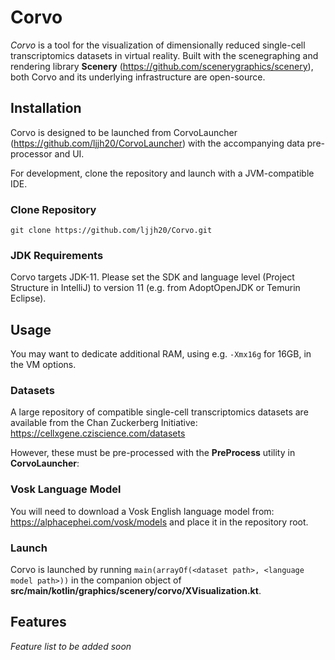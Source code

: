 
# Corvo
_Corvo_ is a tool for the visualization of dimensionally reduced single-cell transcriptomics datasets in virtual reality. Built with the scenegraphing 
and rendering library **Scenery** (https://github.com/scenerygraphics/scenery), both Corvo and its underlying infrastructure are open-source.

## Installation
Corvo is designed to be launched from CorvoLauncher (https://github.com/ljjh20/CorvoLauncher) with the accompanying data pre-processor and UI. 

For development, clone the repository and launch with a JVM-compatible IDE. 

### Clone Repository
```
git clone https://github.com/ljjh20/Corvo.git
```

### JDK Requirements
Corvo targets JDK-11. Please set the SDK and language level (Project Structure in IntelliJ) to version 11 (e.g. from AdoptOpenJDK or Temurin Eclipse).

## Usage
You may want to dedicate additional RAM, using e.g. ```-Xmx16g``` for 16GB, in the VM options.
### Datasets
A large repository of compatible single-cell transcriptomics datasets are available from the Chan Zuckerberg Initiative: https://cellxgene.cziscience.com/datasets

However, these must be pre-processed with the **PreProcess** utility in **CorvoLauncher**:

### Vosk Language Model
You will need to download a Vosk English language model from: https://alphacephei.com/vosk/models and place it in the repository root.

### Launch
Corvo is launched by running `main(arrayOf(<dataset path>, <language model path>))` in the companion object of **src/main/kotlin/graphics/scenery/corvo/XVisualization.kt**.

## Features
_Feature list to be added soon_

